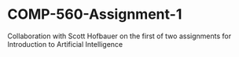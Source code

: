 # COMP-560-Assignment-1
Collaboration with Scott Hofbauer on the first of two assignments for Introduction to Artificial Intelligence
